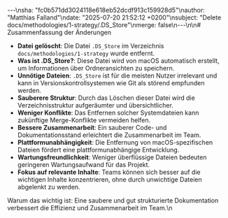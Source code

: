 ---\nsha: "fc0b571dd3024118e618eb52dcdf913c159928d5"\nauthor: "Matthias Falland"\ndate: "2025-07-20 21:52:12 +0200"\nsubject: "Delete docs/methodologies/1-strategy/.DS_Store"\nmerge: false\n---\n\n# Zusammenfassung der Änderungen

- **Datei gelöscht**: Die Datei `.DS_Store` im Verzeichnis `docs/methodologies/1-strategy` wurde entfernt.
- **Was ist .DS_Store?**: Diese Datei wird von macOS automatisch erstellt, um Informationen über Ordneransichten zu speichern.
- **Unnötige Dateien**: `.DS_Store` ist für die meisten Nutzer irrelevant und kann in Versionskontrollsystemen wie Git als störend empfunden werden.
- **Sauberere Struktur**: Durch das Löschen dieser Datei wird die Verzeichnisstruktur aufgeräumter und übersichtlicher.
- **Weniger Konflikte**: Das Entfernen solcher Systemdateien kann zukünftige Merge-Konflikte vermeiden helfen.
- **Bessere Zusammenarbeit**: Ein sauberer Code- und Dokumentationsstand erleichtert die Zusammenarbeit im Team.
- **Plattformunabhängigkeit**: Die Entfernung von macOS-spezifischen Dateien fördert eine plattformunabhängige Entwicklung.
- **Wartungsfreundlichkeit**: Weniger überflüssige Dateien bedeuten geringeren Wartungsaufwand für das Projekt.
- **Fokus auf relevante Inhalte**: Teams können sich besser auf die wichtigen Inhalte konzentrieren, ohne durch unwichtige Dateien abgelenkt zu werden.

Warum das wichtig ist: Eine saubere und gut strukturierte Dokumentation verbessert die Effizienz und Zusammenarbeit im Team.\n